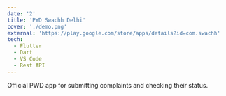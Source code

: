 ```yaml
---
date: '2'
title: 'PWD Swachh Delhi'
cover: './demo.png'
external: 'https://play.google.com/store/apps/details?id=com.swachh'
tech:
  - Flutter
  - Dart
  - VS Code
  - Rest API
---
```


Official PWD app for submitting complaints and checking their status.
